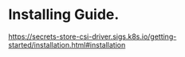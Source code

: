 # Installing Guide.

https://secrets-store-csi-driver.sigs.k8s.io/getting-started/installation.html#installation

